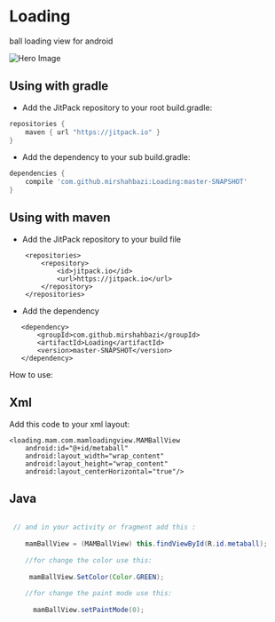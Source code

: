 # Loading
ball loading view for android


![Hero Image](https://github.com/mirshahbazi/Loading/blob/master/app/preview/sample.gif)


## Using with gradle
- Add the JitPack repository to your root build.gradle:
```gradle
repositories {
    maven { url "https://jitpack.io" }
}
```

- Add the dependency to your sub build.gradle:
```gradle
dependencies {
    compile 'com.github.mirshahbazi:Loading:master-SNAPSHOT'
}
```
## Using with maven
- Add the JitPack repository to your build file
```maven:
	<repositories>
		<repository>
		    <id>jitpack.io</id>
		    <url>https://jitpack.io</url>
		</repository>
	</repositories>
 ``` 
-  Add the dependency
 ```maven: 
  	<dependency>
	    <groupId>com.github.mirshahbazi</groupId>
	    <artifactId>Loading</artifactId>
	    <version>master-SNAPSHOT</version>
	</dependency>
```

How to use:
## Xml

 Add this code to your xml layout:


    <loading.mam.com.mamloadingview.MAMBallView
        android:id="@+id/metaball"
        android:layout_width="wrap_content"
        android:layout_height="wrap_content"
        android:layout_centerHorizontal="true"/>
	
## Java
```java        
        
 // and in your activity or fragment add this :
  
    mamBallView = (MAMBallView) this.findViewById(R.id.metaball);
    
    //for change the color use this:
    
     mamBallView.SetColor(Color.GREEN);
    
    //for change the paint mode use this:
    
      mamBallView.setPaintMode(0);
      
```      

  


